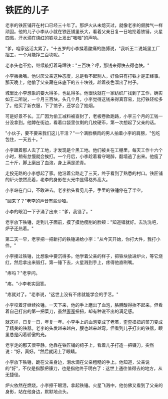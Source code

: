 # 铁匠的儿子

老李的铁匠铺开在村口已经三十年了。那炉火从未熄灭过，就像老李的倔脾气一样顽固。他的儿子小李从小就在铁匠铺里长大，看着父亲日复一日地抡着铁锤，火星四溅，汗水滴在烧红的铁块上发出"嗤嗤"的声响。

"爹，咱家这活太累了。"十五岁的小李揉着酸痛的胳膊说，"我听王二说城里工厂招工，一个月能挣三百块呢。"

老李头也不抬，继续敲打着马蹄铁："三百块？哼，那钱来得快去得也快。"

小李撇撇嘴。他讨厌父亲这种态度，总是看不起别人，好像只有打铁才是正经事。那天晚上，他偷了父亲藏在床底下的五十块钱，趁着夜色溜出了村子。

城里比小李想象的要大得多，也乱得多。他很快就在一家纺织厂找到了工作，确实如王二所说，一个月三百块。头几个月，小李觉得这钱来得真容易，比打铁轻松多了。他买了新衣服，下了馆子，还学会了抽烟。

可是好景不长。工厂因为偷工减料被查封了，老板卷款跑路，小李三个月的工钱一分没拿到。他蹲在街边，看着口袋里仅剩的几枚硬币，第一次想起了父亲的话。

"小伙子，要不要来我们这儿干活？"一个满脸横肉的男人拍着小李的肩膀，"包吃包住，一天五十。"

小李跟着那人去了工地，才发现是个黑工地。他们被关在工棚里，每天工作十六个小时，稍有怠慢就会挨打。一个月后，小李趁着看守喝醉，翻墙逃了出来。他瘦了二十斤，脚上磨出了血泡，身上满是淤青。

走投无路的小李想起了家。他沿着公路走了三天，终于看到了熟悉的村口。铁匠铺的炉火依然亮着，老李的身影在火光中显得格外高大。

小李站在门口，不敢进去。老李抬头看见儿子，手里的铁锤停在了半空。

"回来了？"老李的声音有些沙哑。

小李的眼泪一下子涌了出来："爹，我错了。"

老李放下铁锤，走到儿子面前，摸了摸他瘦削的脸颊："知道错就好。去洗洗吧，炉子还热着。"

第二天一早，老李把一把新打的铁锤递给小李："从今天开始，你打大件，我打小件。"

小李接过铁锤，比想象中要沉得多。他学着父亲的样子，把铁块放进炉火，等它烧红，然后拿出来锻打。第一锤下去，火星溅到手上，疼得他直咧嘴。

"疼吗？"老李问。

"疼。"小李老实回答。

"疼就对了。"老李说，"这世上没有不疼就能学会的手艺。"

小李咬着牙继续抡锤。一天下来，他的手上磨出了血泡，胳膊酸得抬不起来。但看着自己打出的第一把菜刀，虽然歪歪扭扭，却有种说不出的满足感。

就这样，日复一日，年复一年。小李手上的血泡变成了老茧，歪歪扭扭的菜刀变成了精美的铁器。老李的头发越来越白，腰也越来越弯，但看到儿子打出的铁器，眼里总是闪着骄傲的光。

老李走的那天很平静。他靠在铁匠铺的椅子上，看着儿子打造一把镰刀，突然说："好，真好。"然后就闭上了眼睛。

小李放下铁锤，跪在父亲身边，泪水滴在父亲粗糙的手上。他知道，父亲说的"好"，不仅是指那把镰刀，也是指他终于明白了：这世上通往值得去的地方，从无捷径。

炉火依然在燃烧。小李擦干眼泪，拿起铁锤。火星飞溅中，他仿佛又看到了父亲的身影，站在他身边，默默地点头。